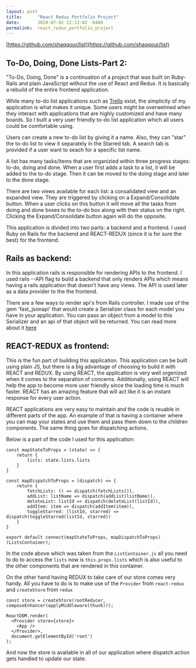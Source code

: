 ```yaml
---
layout: post
title:      "React Redux Portfolio Project"
date:       2020-07-02 22:13:02 -0400
permalink:  react_redux_portfolio_project
---
```


[https://github.com/shaqqour/list](https://github.com/shaqqour/list)

## To-Do, Doing, Done Lists-Part 2:
"To-Do, Doing, Done" is a continuation of a project that was built on Ruby-Rails and plain JavaScript without the use of React and Redux. It is basically a rebuild of the entire frontend application.

While many to-do list applications such as [Trello](https://trello.com/ ) exist, the simplicity of my application is what makes it unique. Some users might be overwelmed when they interact with applications that are highly customized and have many boards. So I built a very user friendly to-do list application which all users could be comfortable using.

Users can create a new to-do list by giving it a name. Also, they can "star" the to-do list to view it separately in the Starred tab. A search tab is provided if a user want to seach for a specific list name.

A list has many tasks/items that are organizied within three progress stages: to-do, doing and done. When a user first adds a task to a list, it will be added to the to-do stage. Then it can be moved to the doing stage and later to the done stage.

There are two views available for each list: a consalidated view and an expanded view. They are triggered by clicking on a Expand/Consolidate button. When a user clicks on this button it will move all the tasks from doing and done boxes to the to-do box along with their status on the right. Clicking the Expand/Consolidate button again will do the opposite.

This application is divided into two parts: a backend and a frontend. I used Ruby on Rails for the backend and REACT-REDUX (since it is for sure the best) for the frontend.

## Rails as backend:
In this application rails is responsible for rendering APIs to the frontend. I used rails --API flag to build a backend that only renders APIs which means having a rails application that doesn't have any views. The API is used later as a data provider to the the frontend.

There are a few ways to render api's from Rails controller. I made use of the gem 'fast_jsonapi' that would create a Serializer class for each model you have in your application. You can pass an object from a model to this Serializer and  an api of that object will be returned. You can read more about it [here](https://learn.co/tracks/online-software-engineering-structured/front-end-web-programming/rails-as-an-api/using-the-fast-json-api-gem)

## REACT-REDUX as frontend:
This is the fun part of building this application. This application can be built using plain JS, but there is a big advantage of choosing to build it with REACT and REDUX. By using REACT, the application is very well orgenized when it comes to the separation of concerns. Additionally, using REACT will help the app to become more user friendly since the loading time is much faster. REACT has an amazing feature that will act like it is an instant response for every user action. 

REACT applications are very easy to maintain and the code is reuable in different parts of the app.  An example of that is having a container where you can map your states and use them and pass them down to the children components. The same thing goes for dispatching actions.

Below is a part of the code I used for this application:

```
const mapStateToProps = (state) => {
    return {
        lists: state.lists.lists
    }
}

const mapDispatchToProps = (dispatch) => {
    return {
        fetchLists: () => dispatch(fetchLists()),
        addList: listName => dispatch(addList(listName)),
        deleteList: listId => dispatch(deleteList(listId)),
        addItem: item => dispatch(addItem(item)),
        toggleStarred: (listId, starred) => dispatch(toggleStarred(listId, starred))
    }
}

export default connect(mapStateToProps, mapDispatchToProps)(ListsContainer);
```

In the code above which was taken from the `ListContainer.js` all you need to do to access the `lists` now is `this.props.lists` which is also useful to the other components that are rendered in this container.

On the other hand having REDUX to take care of our store comes very handy. All you have to do is to make use of the `Provider` from `react-redux` and `createStore` from `redux`

```
const store = createStore(rootReducer, composeEnhancer(applyMiddleware(thunk)));

ReactDOM.render(
  <Provider store={store}>
    <App />
  </Provider>,
  document.getElementById('root')
);
```

And now the store is available in all of our application where dispatch action gets handled to update our state.
